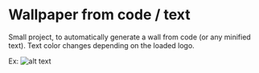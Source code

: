 # Wallpaper from code / text

Small project, to automatically generate a wall from code (or any minified text).
Text color changes depending on the loaded logo.

Ex:
![alt text](https://github.com/shadowRR/wallpaper-with-code/img/tux_logo_code_wallpaper.png "Code Wallpaper with Tux Logo")
